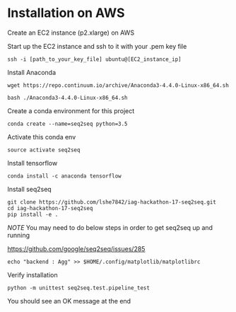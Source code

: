 # Installation on AWS

Create an EC2 instance (p2.xlarge) on AWS

Start up the EC2 instance and ssh to it with your .pem key file

```
ssh -i [path_to_your_key_file] ubuntu@[EC2_instance_ip]
```

Install Anaconda

```
wget https://repo.continuum.io/archive/Anaconda3-4.4.0-Linux-x86_64.sh
```
```
bash ./Anaconda3-4.4.0-Linux-x86_64.sh
```

Create a conda environment for this project

```
conda create --name=seq2seq python=3.5
```

Activate this conda env

```
source activate seq2seq
```

Install tensorflow

```
conda install -c anaconda tensorflow
```

Install seq2seq

```
git clone https://github.com/lshe7842/iag-hackathon-17-seq2seq.git
cd iag-hackathon-17-seq2seq
pip install -e .
```

*NOTE* You may need to do below steps in order to get seq2seq up and running

https://github.com/google/seq2seq/issues/285

```
echo "backend : Agg" >> $HOME/.config/matplotlib/matplotlibrc
```

Verify installation

```
python -m unittest seq2seq.test.pipeline_test
```

You should see an OK message at the end
